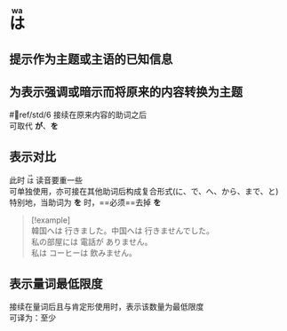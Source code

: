 # <ruby>は<rt>wa</rt></ruby>  

## 提示作为主题或主语的已知信息  

## 为表示强调或暗示而将原来的内容转换为主题  

 #📖ref/std/6
接续在原来内容的助词之后  
可取代 **が**、**を**  

## 表示对比  

此时 <code><ruby>は<rt>wa</rt></ruby></code> 读音要重一些  
可单独使用，亦可接在其他助词后构成复合形式(に、で、へ、から、まで、と)  
特别地，当助词为 **を** 时，==必须==去掉 **を**  

> [!example]  
> 韓国へは 行きました。中国へは 行きませんでした。  
> 私の部屋には 電話が ありません。  
> 私は コーヒーは 飲みません。  

## 表示量词最低限度  

接续在量词后且与肯定形使用时，表示该数量为最低限度  
可译为：至少  
